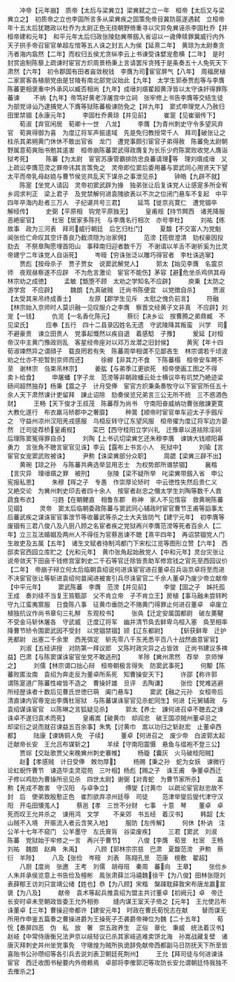 <!-- { "loadSidebar": true } -->
　　冲帝【元年崩】　质帝【太后与梁兾立】梁兾弑之立一年　桓帝【太后又与梁兾立之】　初质帝之立也李固所言多从梁兾疾之固策免帝目冀防扈遂遇弑　立桓帝年十五太后犹聴政以杜乔为太尉正色无挠朝野倚重寻以灾异免兾诬杀李固杜乔【并桓帝建和元年】　和平元年太后归政张陵劾兾帯劔入省诏以一歳俸赎罪冀威行内外天子拱手帝召宦官单超左悺等五人诛之封五人为侯【延熹二年】　黄琼为太尉奏贪汚者海内翕然【二年】而权归五侯尤贪纵李云上书谏受诛嬖宠愈横【二年】　是时封赏逾制陈藜上疏谏时宦官方炽周景杨秉上言请罢斥贪残于是条奏五十人免死天下肃然【六年】　初令郡国有田者亩敛税钱　李膺为司宦官屏气【八年】　周福房植二家賔客各植朋党由是甘陵有南北部党议始此【九年】　太学生郭泰贾彪等与李膺陈蕃更相褒重中外承风以臧否相尚【九年】成瑨刘瓆翟超黄浮皆以太守诛奸得罪陈蕃谏
　　不纳【九年】帝笃好黄老浮屠宫中立祠　张牢修上书告李膺等交结生徒为部党诽讪乃逮捕党人下膺等狱陈蕃极谏防免之【并九年】　窦式申理党人乃赦归田里禁锢【永康元年】
　　李固杜乔黄琼【并见前】
　　崔寔【见崔骃传下】
　　荀淑【弃官闲居　荀卿十一世　八龙】
　　李膺【为青州刺史守令多望风弃官　荀爽得御为喜　为度辽将军声振逺域　先是免归教授常千人　拜司破张让之柱杀其弟朔黄门休休不敢出官省　龙门　遭党事颇引宦官子弟得赦　陈蕃免太尉朝野属意荀爽贻书勉其逺害　桓帝崩陈蕃窦武得政膺复为长乐少府陈窦败收党人膺诣狱考死】
　　陈蕃【为太尉　宦官苏康管霸排防忠良蕃请理等　理刘瓆成瑨　又上疏讼李膺范滂之罪帝讳其言策免之　灵帝即位窦后委用蕃与窦武同心用贤天下望太平而帝乳母赵娆与曹节侯览共乱天下谋杀之事泄见杀】
　　钟皓【九辟不就】
　　陈寔【坐党人请囚　灵帝初窦武辟为掾　独弟张让后复诛党人让感寔多所全宥　乡闾求判正　梁上君子　及党禁解何进袁隗欲表以不次之位闭门悬车不复起　中平四年卒海内赴者三万人　子纪谌共号三君】
　　延笃【徙京兆寛仁　遭党锢卒　解经传】
　　史弼【平原相　钩党平原独无】
　　皇甫规【持节闗西　诸羌降服　恶絶宦官】
　　杜宻【居家多陈托　与李膺名行相次　亦号李杜】
　　刘祐【练故事　政为三河表　拜司威行朝廷　后乞归杜门】
　　夏馥【不交富人为党魁　闻张俭亡命叹其空讦善良乃截须隠为冶家佣】
　　范滂【揽辔澄清　劾权豪因投劾去　不祭臯陶愿埋首阳山　事释南归迎者数千万　不谢谞以羊舌不谢祈奚为比灵帝建宁二年诛党人自诣死】
　　岑晊【穷诛张泛以雕巧得官者　李杜诛逃窜】
　　贾彪【按母杀子　贾子贾女　说窦武解党人】
　　郭太【始见李膺　名震京师　夜观昼察遂不应辟　不为危言激论　宦官不能伤】茅容【避危坐杀鸡供其母　林宗劝之成徳】
　　孟敏【甑堕不顾　太劝之学知名不应辟】
　　庾乗【太防之游学宫　不应辟】
　　魏朗【九真破贼　迁尚书陈便宜　以党徴自杀】
　　贾淑【太受其来吊终成善士】
　　左原【郡学生见斥　太慰之愧负前言】
　　符融【林宗始入京师时人莫识融一见叹服介之李膺　察晋文经黄子文非真　不应辟】刘宠【一钱】
　　仇览【一名香化陈元】
　　蔡衍【决乡讼　按曹腾之弟鼎臧　不见梁氏】
　　应奉【五行　四十二县录囚姓名无遗　守武陵降其叛蛮　兴学　司不避豪贵　谏立田贵人　党事起慨然以疾自退　着感騐　子豫】
　　爰延【对桓帝汉中主黄门豫政则乱　客星经帝座对以邓万龙潜之旧封侯】
　　黄宪【年十四荀淑竦然异之谓顔子　载良罔若有失　陈蕃周举相谓不见鄙吝生　林宗谓若千顷波　劝之仕亦不拒暂到京师而还】
　　徐稺【非其力不食　下陈蕃榻　桓帝安车聘不至　谢林宗　刍束吊林宗】
　　姜肱【与弟季江更欲死　桓帝使画工图之不得　卖卜给食】
　　申屠蟠【字子龙　范滂等非朝政蟠云处士横议卒有坑焚乃絶迹梁砀间超然独存】杨秉【震之子　计月受俸　宦官方炽秉条奏牧守以下宦官所任五十余人天下肃然谏计吏留拜　諌止诏除　劾奏侯览兄弟言三公无所不统　三不惑酒色财】
　　王畅【天下俊才王叔茂　陈蕃荐为尚书　守南阳奋威纳功曹张敞諌更寛大教化遂行　布衣羸马矫郡中之奢靡】
　　种暠【顺帝时宦官单车迎太子手劔斥之　守益州凉州汉阳羌戎感服　乌桓反转守辽东望风服　桓帝擢为度辽将军边方晏然　迁司徒荐桥皇甫规】
　　栾巴【西守桂阳立学兴礼　迁豫章以道袪除淫祠　后理陈窦冤得罪自杀】
　　刘陶【上书讥切梁兾乞还朱穆李膺　谏铸大钱顺阳募勇力　言张角不聴言宦官见诛】李云【露布上书言小人　死狱中】
　　刘瑜【言宦官女宠窦武败被诛】
　　尹勲【诛梁兾部分众职】
　　周勰【梁兾三辟不出】
　　黄琬【琼之孙　与陈蕃共典选举显用志士　为权势郎所谮禁锢】
　　襄楷【言灾异　理瑨瓆之罪　被刑】
　　张陵【梁不疑所举　叱梁兾带劔入省　申公宪报私恩】
　　朱穆【晖之子　专愚　作崇厚论矫时　中云徳性失然后贵仁义　又絶交论　为兾州刺史印去者四十余人　按宦者赵忠之僭太学生刘陶等数千人救　蔬食布衣】
　　刁韪【在朝鲠直　相鲁东郡　称神　家人不见惰容　救黄琬陈蕃见锢】
　　灵帝　窦太后临朝委政陈蕃与窦武同心辅政时宦官曹节王甫等謟事太后蕃武疾之谋诛宦官事泄节等收蕃武等杀之士大夫皆防气【建宁元年】　初李膺等废锢有三君八俊八及八厨八顾之名宦者疾之党狱再兴李膺范滂等死者百余人【二年】立三互法婚姻及两州人不得任为官蔡邕谏不聴【熹平四年】　再诏禁锢党人门生故吏及五属【五年】　诸生文赋者待制鸿都门下宋松江览等图形立赞【六年】　西邸卖官西园立库贮之【光和元年】　黄巾张角起始赦党人【中和元年】灵台灾张让说帝敛天下田亩千钱修宫室刺史二千石等官迁除皆责助军修宫钱之官先至西园议价【二年】　帝崩子辩立何太后临朝袁绍说何进诛宦官进召董卓召兵诣京卓将至而进不决宦官张让等斩进袁绍何苗闻进被害引兵尽诛宦官二千余人董卓乃废少帝立献帝【中平元年】
　　窦武陈蕃　李膺　范滂【并见前】
　　李燮【固之子　姊托孤王成　奏刘续不当复王笞甄邵　父不肯立帝　子不肯立王】房植【事马融未尝转盻　守九江蛮夷賔服　日食陈八事　征黄巾垂防之不赂黄门得罪止何进召董卓　卓废立植独抗议作尚书章句三礼觧　东观校书】
　　张奂【迁定安属国都尉　破左薁鞬　不受金马斩休屠各　守武威　迁度辽将军　幽并清节奂去鲜卑乌桓入塞　奂至相率降曹节矫令围窦武因不受封　以党锢禁锢】颎【辽东都尉】
　　【斩获鲜卑　迁护羌都尉　出塞二千余里　西羌弭定　斩先零八千东羌悉平百八十战然曲意宦官】
　　刘淑【五经讲授　对防第一拜议郎　又陈时政灾异之占皆效　迁尚书建议多禆益】巴肃【与陈窦谋诛宦官坐党不敢逃刑】
　　羊陟【兾州肃然　荐举　京师惮之】
　　刘儒【林宗谓口拙心辩　桓帝朝极言得失　防窦武事死】
　　何颙【陈蕃败匿汝南　袁绍为奔走反为董卓所系死　知曹操安天下】
　　许邵【称许郭　谓陈寔道广陈蕃性峻皆不造之　曹操奸雄　旦评　去陶谦】
　　张俭【党难逃避　所经歴诛者十数后见曹氏世徳巳萌　阖门悬车】
　　窦武【融之元孙　女桓帝后　清直谏内官専宠出李膺杜宻狱　与陈蕃谋诛宦官见杀蛇同生】何进【元舅辅政　与袁绍谋诛宦官　以陈琳之言狐疑见杀】
　　郭太【养士　諌何进召卓不聴去之谏诛卓不遂归袁术而死】
　　皇甫嵩【破黄巾　却阎忠　破王国凉贼州董卓忌之　却梁衍之说而就召谏益五百余事】朱隽【讨黄巾　嵩以功归之斩赵宏　止董卓西都】
　　陆康【谏铸铜人免　子续】
　　董卓【何进召之　废少帝　白波郭太起迁献帝长安　王允吕布谋斩之】
　　羊续【守南阳震慑　悬鱼与缊袍不登三公】
　　贾琮【交趾歌贾父来晚兾州刺史褰帷】
　　杨璇【囊灰　火马破桂阳贼】
　　赵【孝感贼　计日受俸　敇勿厚】
　　杨赐【秉之孙　蛇为女妖　谏微行　论虹蜺忤曹节　谏造毕圭灵琨苑　三叶相】杨彪【赐之子　诛王甫　争董卓西迁　子修以鸡肋为曹操所忌见杀　四世太尉】谢弼【对青蛇　为曹节家所杀】
　　盖勲【羌戎不敢害　守汉阳　与卓争立】
　　傅燮【讨黄巾　以疏论宦官赵忠故不封　后　使弟致殷懃正色　崔烈欲弃凉州廷辱　司徒
　　范津举燮后燮代津守汉阳　开屯田懐羗人】
　　蔡邕【孝　三世不分财　七事　十意　琴　　董卓　卓死而叹王允并杀之　谏用鸿　文学
　　不亲郊　书五经　着汉书】
　　韩韶【太山贼不入境　开赈流入者云含笑入地】
　　服防【左传解】
　　何休【朴讷　注公羊十七年不窥门　公羊墨守　左氏膏肓　谷梁废疾】
　　三君【窦武　刘淑　陈蕃　党狱始于牢修之一言　再兴于曹节】
　　八俊【李膺　荀昱　杜宻　王畅刘祐　魏朗　赵典　朱禹】
　　八顾【郭林宗宗慈　巴肃　夏馥范滂　尹勲　蔡衍　羊陟】
　　八及【张俭　岑晊　刘表　陈翔孔昱　范康　檀敷　翟超】
　　八厨【度尚　张邀　王考　刘儒　胡母班　秦周　蕃向　王章】
　　张俭乡人朱并承侯览意上书告俭及檀彬　鳯张肃薛兰冯禧魏徐干【为八俊】田林张隠刘表薛郁王访刘只宣靖公绪【姓也】恭【为八顾】宋楷　槃疎耽薛敦宋布唐龙嬴宣褒【为八及】
　　献帝　袁术等起兵推袁绍为盟主共讨董卓【初阙元】卓　帝迁长安时卓未至朝政皆委王允外相弥
　　缝内谋王室天子倚之【元年】　王允使吕布诛董卓【三年】曹操迎帝都许【建安元年】　时政在曹氏荀恱志在献
　　替而谋无所用作申鉴五篇奏之曹操进爵为王操死子丕袭爵帝禅位为魏【二十五年】
　　荀恱【奏屏四恶　伪　私　放　奢　崇五政养生　正俗　章化　秉威　统法着汉书】赵岐【中常侍唐衡兄法尹京以岐轻议已杀其家岐逃难卖饼北海　孙嵩战藏复壁　诸唐灭拜刺史并州坐党事免　守墩煌为贼所执诡辞免献帝西都副马日防抚天下所至皆喜贻书公孙瓒绍等各引兵去说刘表卫朝廷死荆州】
　　王允【拜司徒与何进谏诛宦官　西迁收图书秘要内外倚赖焉　卓部将李傕郭汜等攻防长安允谓朝廷恃我独不去傕杀之】
